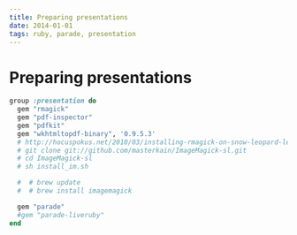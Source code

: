 ```yaml
---
title: Preparing presentations
date: 2014-01-01
tags: ruby, parade, presentation
---
```


# Preparing presentations



```ruby
group :presentation do
  gem "rmagick"
  gem "pdf-inspector"
  gem "pdfkit"
  gem "wkhtmltopdf-binary", '0.9.5.3'
  # http://hocuspokus.net/2010/03/installing-rmagick-on-snow-leopard-leopard/
  # git clone git://github.com/masterkain/ImageMagick-sl.git
  # cd ImageMagick-sl
  # sh install_im.sh

  #  # brew update
  #  # brew install imagemagick

  gem "parade"
  #gem "parade-liveruby"
end
```

[parade gem home]: https://github.com/burtlo/parade
